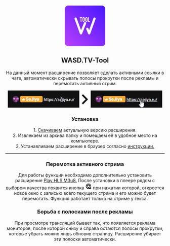 <p align="center"><img src="https://raw.githubusercontent.com/SeJIya/WASD.TV-Tool-Lite/master/extension/img/icon/icon_128.png"></p>
<h2 align="center">WASD.TV-Tool</h2>
<p align="center">На данный момент расширение позволяет сделать активными ссылки в чате, автоматически скрывать полосы прокрутки после рекламы и перемотать активный стрим.</p>
<p align="center">
  <img src="https://raw.githubusercontent.com/SeJIya/WASD.TV-Tool-Lite/master/img/before.png"><img src="https://raw.githubusercontent.com/SeJIya/WASD.TV-Tool-Lite/master/img/arrow.png"><img src="https://raw.githubusercontent.com/SeJIya/WASD.TV-Tool-Lite/master/img/after.png">
</p>
<h3 align="center">Установка</h3>
<p align="center">
1. <a href="https://github.com/SeJIya/WASD.TV-Tool-Lite/releases">Скачиваем</a> актуальную версию расширения.<br>
2. Извлекаем из архива папку и помещаем её в удобное место на компьютере.<br>
3. Устанавливаем расширение в браузер согласно <a href="https://comhub.ru/kak-ustanovit-storonnee-rasshirenie-v-google-chrome/">инструкции.</a> 
</p>
<hr>
<h3 align="center">Перемотка активного стрима</h3>
<p align="center">
Для работы функции необходимо дополнительно установить расширение <a href="https://chrome.google.com/webstore/detail/play-hls-m3u8/ckblfoghkjhaclegefojbgllenffajdc/related?hl=ru">Play HLS M3u8.</a> После установки в плеере рядом с выбором качества появится кнопка <img src="https://raw.githubusercontent.com/SeJIya/WASD.TV-Tool-Lite/master/img/dvr.png"> при нажатии которой, откроется новое окно с записью всего текущего стрима и его можно будет перемотать. Функция работает только на стриме у гекса.
</p>
<h3 align="center">Борьба с полосками после рекламы</h3>
<p align="center">
При просмотре трансляций бывает так, что появляется реклама мониторов, после которой снизу и справа остаются полосы прокрутки, которые убрать можно лишь обновив страницу. Расширение убирает эти полоски автоматически.
</p>